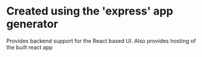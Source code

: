 # Created using the 'express' app generator

Provides backend support for the React based UI.
Also provides hosting of the built react app
